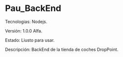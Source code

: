 # Pau_BackEnd

Tecnologias: Nodejs.

Versión: 1.0.0 Alfa.

Estado: Liusto para usar.

Descripción: BackEnd de la tienda de coches DropPoint.
